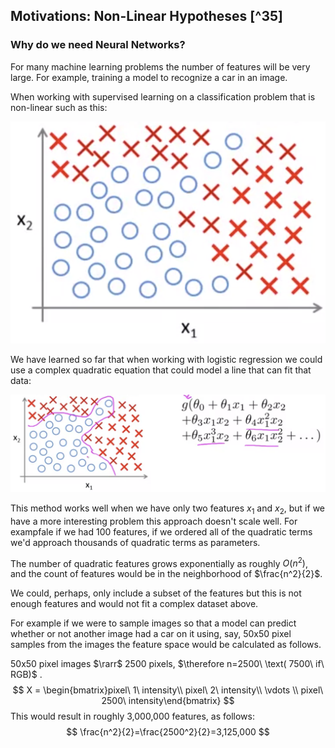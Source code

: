 ## Motivations: Non-Linear Hypotheses [^35]

### Why do we need Neural Networks?

For many machine learning problems the number of features will be very large.  For example, training a model to recognize a car in an image.

When working with supervised learning on a classification problem that is non-linear such as this:

![](01-motivations-non-linear-hypotheses.assets/image-20210321071545510.png)

We have learned so far that when working with logistic regression we could use a complex quadratic equation that could model a line that can fit that data:

![](01-motivations-non-linear-hypotheses.assets/image-20210321071653639.png)

This method works well when we have only two features $x_1$ and $x_2$, but if we have a more interesting problem this approach doesn't scale well.  For exampfale if we had 100 features, if we ordered all of the quadratic terms we'd approach thousands of quadratic terms as parameters.

The number of quadratic features grows exponentially as roughly $O(n^2)$, and the count of features would be in the neighborhood of $\frac{n^2}{2}$.

We could, perhaps, only include a subset of the features but this is not enough features and would not fit a complex dataset above.

For example if we were to sample images so that a model can predict whether or not another image had a car on it using, say, 50x50 pixel samples from the images the feature space would be calculated as follows.

50x50 pixel images $\rarr$ 2500 pixels, $\therefore n=2500\ \text( 7500\ if\ RGB)$ .
$$
X = \begin{bmatrix}pixel\  1\  intensity\\ pixel\  2\  intensity\\ \vdots \\ pixel\  2500\  intensity\end{bmatrix} 
$$
This would result in roughly 3,000,000 features, as follows:
$$
\frac{n^2}{2}=\frac{2500^2}{2}=3,125,000
$$
